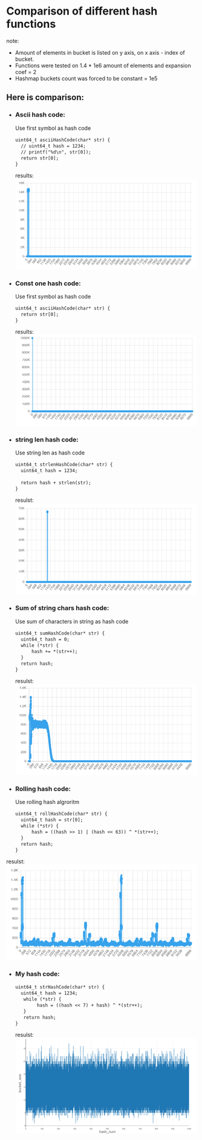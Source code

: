 # Comparison of different hash functions

note: 
  * Amount of elements in bucket is listed on y axis, on x axis - index of bucket.
  * Functions were tested on 1.4 * 1e6 amount of elements and expansion coef = 2
  * Hashmap buckets count was forced to be constant = 1e5

## Here is comparison:

* ### Ascii hash code:
  Use first symbol as hash code
  ```
  uint64_t asciiHashCode(char* str) {
    // uint64_t hash = 1234;
    // printf("%d\n", str[0]);
    return str[0]; 
  }
  ```
  results:
  ![image info](./resources/images/ascii.png)

* ### Const one hash code:
  Use first symbol as hash code
  ```
  uint64_t asciiHashCode(char* str) {
    return str[0]; 
  }
  ```
  results:
  ![image info](./resources/images/constOneHash.png)

* ### string len hash code:
  Use string len as hash code
  ```
  uint64_t strlenHashCode(char* str) {
    uint64_t hash = 1234;
    
    return hash + strlen(str);
  }
  ```
  resulst: 
  ![image info](./resources/images/strlenHashCode.png)

* ### Sum of string chars hash code:
  Use sum of characters in string as hash code
  ```
  uint64_t sumHashCode(char* str) {
    uint64_t hash = 0;
    while (*str) {
        hash += *(str++);
    }
    return hash;
  }
  ```
  resulst: 
  ![image info](./resources/images/SumHashCode.png)

* ### Rolling hash code:
  Use rolling hash algroritm
  ```
  uint64_t rollHashCode(char* str) {
    uint64_t hash = str[0];
    while (*str) {
        hash = ((hash >> 1) | (hash << 63)) ^ *(str++);
    }
    return hash;
  }
  ```
resulst: ![image info](./resources/images/rollHashCode.png)

* ### My hash code:
  ```
  uint64_t strHashCode(char* str) {
    uint64_t hash = 1234;
     while (*str) {
          hash = ((hash << 7) + hash) ^ *(str++);
     }
     return hash;
  }
  ```
  resulst:
  ![image info](./resources/images/myStrHashCode.png)

